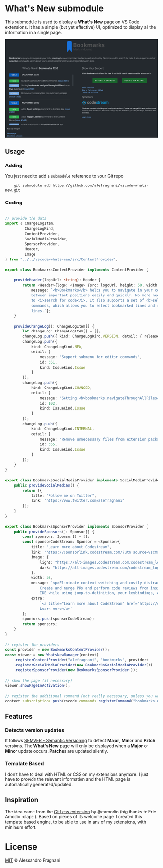 # What's New submodule

This submodule is used to display a **What's New** page on VS Code extensions. It has a simple (but yet effective) UI, optimized to display all the information in a single page.

![whats-new-bookmarks](images/whats-new-bookmarks.png)

## Usage

### Adding

You just need to add a `submodule` reference to your Git repo

```
    git submodule add https://github.com/alefragnani/vscode-whats-new.git

```

### Coding

```ts

// provide the data
import { ChangeLogItem, 
         ChangeLogKind, 
         ContentProvider, 
         SocialMediaProvider, 
         SponsorProvider, 
         Header, 
         Image
} from "../../vscode-whats-new/src/ContentProvider";

export class BookmarksContentProvider implements ContentProvider {

    provideHeader(logoUrl: string): Header {
        return <Header>{logo: <Image> {src: logoUrl, height: 50, width: 50}, 
            message: `<b>Bookmarks</b> helps you to navigate in your code, <b>moving</b> 
            between important positions easily and quickly. No more need 
            to <i>search for code</i>. It also supports a set of <b>selection</b>
            commands, which allows you to select bookmarked lines and regions between
            lines.`};
    }

    provideChangeLog(): ChangeLogItem[] {
        let changeLog: ChangeLogItem[] = [];
        changeLog.push({ kind: ChangeLogKind.VERSION, detail: { releaseNumber: "12.1.0", releaseDate: "December 2020" } });
        changeLog.push({
            kind: ChangeLogKind.NEW,
            detail: {
                message: "Support submenu for editor commands",
                id: 351,
                kind: IssueKind.Issue
            }
        });
        changeLog.push({
            kind: ChangeLogKind.CHANGED,
            detail: {
                message: "Setting <b>bookmarks.navigateThroughAllFiles</b> is now <b>true</b> by default",
                id: 102,
                kind: IssueKind.Issue
            }
        });
        changeLog.push({
            kind: ChangeLogKind.INTERNAL,
            detail: {
                message: "Remove unnecessary files from extension package",
                id: 355,
                kind: IssueKind.Issue
            }
        });
    }
}

export class BookmarksSocialMediaProvider implements SocialMediaProvider {
    public provideSocialMedias() {
        return [{
            title: "Follow me on Twitter",
            link: "https://www.twitter.com/alefragnani"
        }];
    }
}

export class BookmarksSponsorProvider implements SponsorProvider {
    public provideSponsors(): Sponsor[] {
        const sponsors: Sponsor[] = [];
        const sponsorCodeStream: Sponsor = <Sponsor>{
            title: "Learn more about Codestream",
            link: "https://sponsorlink.codestream.com/?utm_source=vscmarket&utm_campaign=bookmarks&utm_medium=banner",
            image: {
                light: "https://alt-images.codestream.com/codestream_logo_bookmarks.png",
                dark: "https://alt-images.codestream.com/codestream_logo_bookmarks.png"
            },
            width: 52,
            message: `<p>Eliminate context switching and costly distractions. 
                Create and merge PRs and perform code reviews from inside your 
                IDE while using jump-to-definition, your keybindings, and other IDE favorites.</p>`,
            extra:
                `<a title="Learn more about CodeStream" href="https://sponsorlink.codestream.com/?utm_source=vscmarket&utm_campaign=bookmarks&utm_medium=banner">
                Learn more</a>`
        };
        sponsors.push(sponsorCodeStream);
        return sponsors;
    }
}

// register the providers
const provider = new BookmarksContentProvider();
const viewer = new WhatsNewManager(context)
    .registerContentProvider("alefragnani", "bookmarks", provider)
    .registerSocialMediaProvider(new BookmarksSocialMediaProvider())
    .registerSponsorProvider(new BookmarksSponsorProvider());

// show the page (if necessary)
viewer.showPageInActivation();

// register the additional command (not really necessary, unless you want a command registered in your extension)
context.subscriptions.push(vscode.commands.registerCommand("bookmarks.whatsNew", () => viewer.showPage()));
```
## Features

### Detects version updates

It follows [SEMVER - Semantic Versioning](https://www.semver.org) to detect **Major**, **Minor** and **Patch** versions. The **What's New** page will only be displayed when a **Major** or **Minor** update occurs. **Patches** are updated silently.

### Template Based

I don't have to deal with HTML or CSS on my extensions anymore. I just have to _provide_ the relevant information and the HTML page is automatically generated/updated.

## Inspiration

The idea came from the [GitLens extension](https://marketplace.visualstudio.com/items?itemName=eamodio.gitlens) by @eamodio (big thanks to Eric Amodio :claps:). Based on pieces of its welcome page, I created this template based engine, to be able to use in any of my extensions, with minimum effort.

# License

[MIT](LICENSE.md) &copy; Alessandro Fragnani